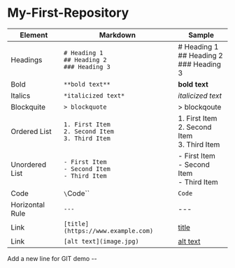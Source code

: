 # My-First-Repository

| Element         | Markdown                                                   | Sample                                               |
| --------------- | ---------------------------------------------------------- | ---------------------------------------------------- |
| Headings        | `# Heading 1` <br> `## Heading 2` <br> `### Heading 3`     | # Heading 1 <br> ## Heading 2 <br> ### Heading 3     |
| Bold            | `**bold text**`                                            | **bold text**                                        |
| Italics         | `*italicized text*`                                        | _italicized text_                                    |
| Blockquite      | `> blockquote`                                             | > blockqoute                                         |
| Ordered List    | `1. First Item` <br> `2. Second Item` <br> `3. Third Item` | 1. First Item <br> 2. Second Item <br> 3. Third Item |
| Unordered List  | `- First Item` <br> `- Second Item` <br> `- Third Item`    | - First Item <br> - Second Item <br> - Third Item    |
| Code            | `\`Code\``                                                 | `Code`                                               |
| Horizontal Rule | `---`                                                      | ---                                                  |
| Link            | `[title](https://www.example.com)`                         | [title](https://www.example.com)                     |
| Link            | `[alt text](image.jpg)`                                    | [alt text](image.jpg)                                |

Add a new line for GIT demo --

